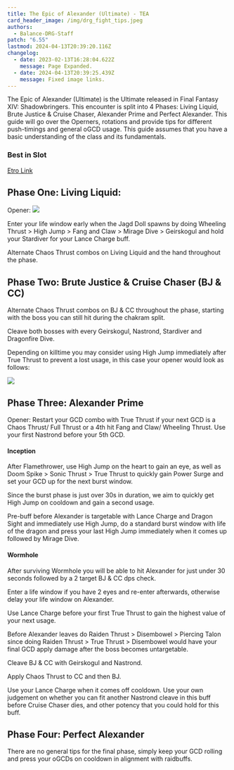 ```yaml
---
title: The Epic of Alexander (Ultimate) - TEA
card_header_image: /img/drg_fight_tips.jpeg
authors:
  - Balance-DRG-Staff
patch: "6.55"
lastmod: 2024-04-13T20:39:20.116Z
changelog:
  - date: 2023-02-13T16:28:04.622Z
    message: Page Expanded.
  - date: 2024-04-13T20:39:25.439Z
    message: Fixed image links.
---
```

The Epic of Alexander (Ultimate) is the Ultimate released in Final Fantasy XIV: Shadowbringers. This encounter is split into 4 Phases: Living Liquid, Brute Justice & Cruise Chaser, Alexander Prime and Perfect Alexander. This guide will go over the Operners, rotations and provide tips for different push-timings and general oGCD usage. This guide assumes that you have a basic understanding of the class and its fundamentals. 

### Best in Slot

[Etro Link](https://etro.gg/gearset/9216be5c-217f-4841-9c39-e250652db390)

## Phase One: Living Liquid:

Opener:
![](https://i.imgur.com/qGPeS4X.png)

Enter your life window early when the Jagd Doll spawns by doing Wheeling Thrust > High Jump > Fang and Claw > Mirage Dive > Geirskogul and hold your Stardiver for your Lance Charge buff. 

Alternate Chaos Thrust  combos on Living Liquid and the hand throughout the phase.

## Phase Two: Brute Justice & Cruise Chaser (BJ & CC)

Alternate Chaos Thrust combos on BJ & CC throughout the phase, starting with the boss you can still hit during the chakram split.

Cleave both bosses with every Geirskogul, Nastrond, Stardiver and Dragonfire Dive.

Depending on killtime you may consider using High Jump immediately after True Thrust to prevent a lost usage, in this case your opener would look as follows:

![](https://i.imgur.com/kGzBQAg.png)

## Phase Three: Alexander Prime

Opener:
Restart your GCD combo with True Thrust if your next GCD is a Chaos Thrust/ Full Thrust or a 4th hit Fang and Claw/ Wheeling Thrust.
Use your first Nastrond before your 5th GCD.

#### Inception

After Flamethrower, use High Jump on the heart to gain an eye, as well as Doom Spike > Sonic Thrust > True Thrust to quickly gain Power Surge and set your GCD up for the next burst window.

Since the burst phase is just over 30s in duration, we aim to quickly get High Jump on cooldown and gain a second usage.

Pre-buff before Alexander is targetable with Lance Charge and Dragon Sight and immediately use High Jump, do a standard burst window with life of the dragon and press your last High Jump immediately when it comes up followed by Mirage Dive.

#### Wormhole

After surviving Wormhole you will be able to hit Alexander for just under 30 seconds followed by a 2 target BJ & CC dps check.

Enter a life window if you have 2 eyes and re-enter afterwards, otherwise delay your life window on Alexander.

Use Lance Charge before your first True Thrust to gain the highest value of your next usage.

Before Alexander leaves do Raiden Thrust > Disembowel > Piercing Talon since doing Raiden Thrust > True Thrust > Disembowel would have your final GCD apply damage after the boss becomes untargetable.

Cleave BJ & CC with Geirskogul and Nastrond.

Apply Chaos Thrust to CC and then BJ.

Use your Lance Charge when it comes off cooldown. Use your own judgement on whether you can fit another Nastrond cleave in this buff before Cruise Chaser dies, and other potency that you could hold for this buff.

## Phase Four: Perfect Alexander

There are no general tips for the final phase, simply keep your GCD rolling and press your oGCDs on cooldown in alignment with raidbuffs.